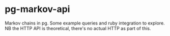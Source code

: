 # pg-markov-api

Markov chains in pg. Some example queries and ruby integration to explore. NB the HTTP API is theoretical, there's no actual HTTP as part of this.
